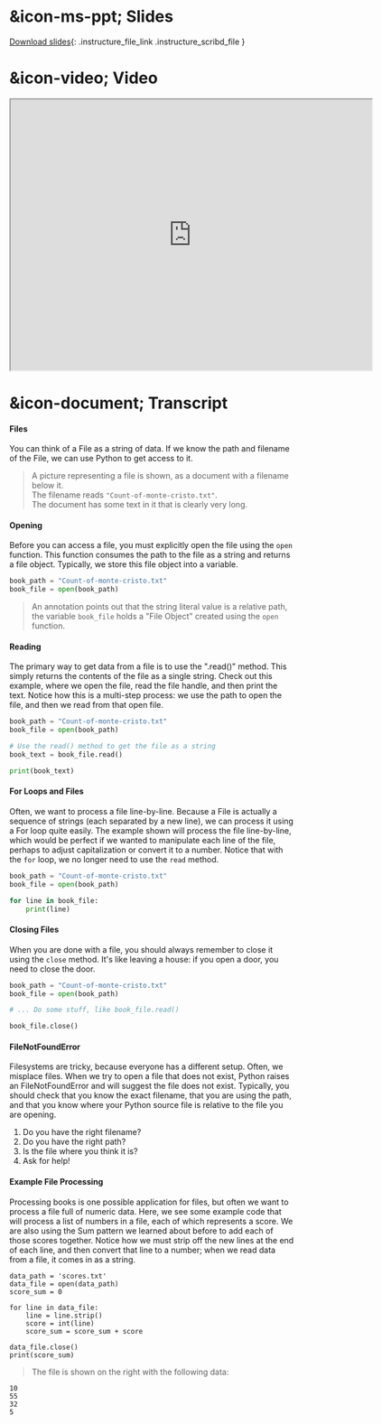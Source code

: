 # &icon-ms-ppt; Slides

[Download slides](https://udel.instructure.com/files/76109849/download){: .instructure_file_link .instructure_scribd_file }

# &icon-video; Video

<iframe style="width: 640px; height: 480px;" width="300" height="150" allowfullscreen="allowfullscreen" webkitallowfullscreen="webkitallowfullscreen" mozallowfullscreen="mozallowfullscreen"
title="Introduction.pdf"
src="https://www.youtube.com/embed/N5n3ArxEiKo?feature=oembed&amp;rel=0" 
></iframe>

# &icon-document; Transcript

#### Files

You can think of a File as a string of data.
If we know the path and filename of the File, we can use Python to get access to it.

> A picture representing a file is shown, as a document with a filename below it.  
> The filename reads `"Count-of-monte-cristo.txt"`.  
> The document has some text in it that is clearly very long.

#### Opening

Before you can access a file, you must explicitly open the file using the `open` function.
This function consumes the path to the file as a string and returns a file object.
Typically, we store this file object into a variable.

```python
book_path = "Count-of-monte-cristo.txt"
book_file = open(book_path)
```

> An annotation points out that the string literal value is a relative path, the variable `book_file` holds a "File Object" created using the `open` function.

#### Reading

The primary way to get data from a file is to use the ".read()" method.
This simply returns the contents of the file as a single string.
Check out this example, where we open the file, read the file handle, and then print the text.
Notice how this is a multi-step process: we use the path to open the file, and then we read from that open file.

```python
book_path = "Count-of-monte-cristo.txt"
book_file = open(book_path)

# Use the read() method to get the file as a string
book_text = book_file.read()

print(book_text)
```

#### For Loops and Files

Often, we want to process a file line-by-line.
Because a File is actually a sequence of strings (each separated by a new line), we can process it using a For loop quite easily.
The example shown will process the file line-by-line, which would be perfect if we wanted to manipulate each line of the file, perhaps to adjust capitalization or convert it to a number.
Notice that with the `for` loop, we no longer need to use the `read` method.

```python
book_path = "Count-of-monte-cristo.txt"
book_file = open(book_path)

for line in book_file:
    print(line)
```

#### Closing Files

When you are done with a file, you should always remember to close it using the `close` method.
It's like leaving a house: if you open a door, you need to close the door.

```python
book_path = "Count-of-monte-cristo.txt"
book_file = open(book_path)

# ... Do some stuff, like book_file.read()

book_file.close()
```

#### FileNotFoundError

Filesystems are tricky, because everyone has a different setup.
Often, we misplace files.
When we try to open a file that does not exist, Python raises an FileNotFoundError and will suggest the file does not exist.
Typically, you should check that you know the exact filename, that you are using the path, and that you know where your Python source file is relative to the file you are opening.

1. Do you have the right filename?
2. Do you have the right path?
3. Is the file where you think it is?
4. Ask for help!

#### Example File Processing

Processing books is one possible application for files, but often we want to process a file full of numeric data.
Here, we see some example code that will process a list of numbers in a file, each of which represents a score.
We are also using the Sum pattern we learned about before to add each of those scores together.
Notice how we must strip off the new lines at the end of each line, and then convert that line to a number; when we read data from a file, it comes in as a string.


```
data_path = 'scores.txt'
data_file = open(data_path)
score_sum = 0

for line in data_file:
    line = line.strip()
    score = int(line)
    score_sum = score_sum + score

data_file.close()
print(score_sum)
```

> The file is shown on the right with the following data:

```
10
55
32
5
```